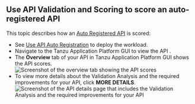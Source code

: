 ## Use API Validation and Scoring to score an auto-registered API

This topic describes how an [Auto Registered API](../api-auto-registration/about.hbs.md) is scored:

- See [Use API Auto Registration](../api-auto-registration/usage.hbs.md) to deploy the workload. 
- Navigate to the Tanzu Application Platform GUI to view the API .
- The **Overview** tab of your API in Tanzu Application Platform GUI shows the API scores.
    ![Screenshot of the overview tab showing the API scores](assets/tap-api-score-page.png)
- To view more details about the Validation Analysis and the required improvements for your API, click **MORE DETAILS**.
    ![Screenshot of the API details page that includes the Validation Analysis and the required improvements for your API](assets/apix-api-score-page.png)
